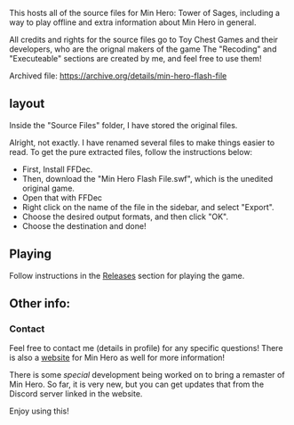 This hosts all of the source files for Min Hero: Tower of Sages, including a way to play offline and extra information about Min Hero in general.

All credits and rights for the source files go to Toy Chest Games and their developers, who are the orignal makers of the game
The "Recoding" and "Executeable" sections are created by me, and feel free to use them!

Archived file: https://archive.org/details/min-hero-flash-file

## layout
Inside the "Source Files" folder, I have stored the original files.

Alright, not exactly. I have renamed several files to make things easier to read. To get the pure extracted files, follow the instructions below:
* First, Install FFDec.
* Then, download the "Min Hero Flash File.swf", which is the unedited original game.
* Open that with FFDec
* Right click on the name of the file in the sidebar, and select "Export".
* Choose the desired output formats, and then click "OK".
* Choose the destination and done!

## Playing
Follow instructions in the [Releases](https://github.com/square-nine/minhero-towerofsages-allfiles/releases) section for playing the game.

## Other info:

### Contact
Feel free to contact me (details in profile) for any specific questions!
There is also a [website](https://min-hero.nekoweb.org/) for Min Hero as well for more information!

There is some _special_ development being worked on to bring a remaster of Min Hero. So far, it is very new, but you can get updates that from the Discord server linked in the website.

Enjoy using this!


